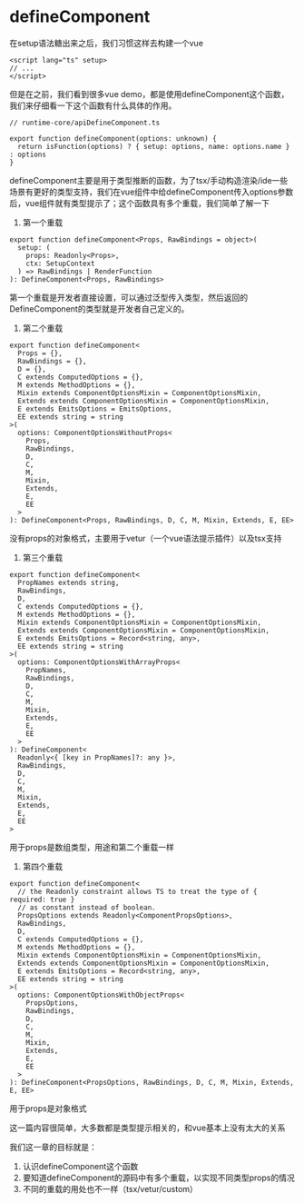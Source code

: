 # defineComponent

在setup语法糖出来之后，我们习惯这样去构建一个vue

```tsx
<script lang="ts" setup>
// ...
</script>
```

但是在之前，我们看到很多vue demo，都是使用defineComponent这个函数，我们来仔细看一下这个函数有什么具体的作用。

```tsx
// runtime-core/apiDefineComponent.ts

export function defineComponent(options: unknown) {
  return isFunction(options) ? { setup: options, name: options.name } : options
}
```

defineComponent主要是用于类型推断的函数，为了tsx/手动构造渲染/ide一些场景有更好的类型支持，我们在vue组件中给defineComponent传入options参数后，vue组件就有类型提示了；这个函数具有多个重载，我们简单了解一下

1. 第一个重载

```tsx
export function defineComponent<Props, RawBindings = object>(
  setup: (
    props: Readonly<Props>,
    ctx: SetupContext
  ) => RawBindings | RenderFunction
): DefineComponent<Props, RawBindings>
```

第一个重载是开发者直接设置，可以通过泛型传入类型，然后返回的DefineComponent的类型就是开发者自己定义的。

1. 第二个重载

```tsx
export function defineComponent<
  Props = {},
  RawBindings = {},
  D = {},
  C extends ComputedOptions = {},
  M extends MethodOptions = {},
  Mixin extends ComponentOptionsMixin = ComponentOptionsMixin,
  Extends extends ComponentOptionsMixin = ComponentOptionsMixin,
  E extends EmitsOptions = EmitsOptions,
  EE extends string = string
>(
  options: ComponentOptionsWithoutProps<
    Props,
    RawBindings,
    D,
    C,
    M,
    Mixin,
    Extends,
    E,
    EE
  >
): DefineComponent<Props, RawBindings, D, C, M, Mixin, Extends, E, EE>
```

没有props的对象格式，主要用于vetur（一个vue语法提示插件）以及tsx支持

1. 第三个重载

```tsx
export function defineComponent<
  PropNames extends string,
  RawBindings,
  D,
  C extends ComputedOptions = {},
  M extends MethodOptions = {},
  Mixin extends ComponentOptionsMixin = ComponentOptionsMixin,
  Extends extends ComponentOptionsMixin = ComponentOptionsMixin,
  E extends EmitsOptions = Record<string, any>,
  EE extends string = string
>(
  options: ComponentOptionsWithArrayProps<
    PropNames,
    RawBindings,
    D,
    C,
    M,
    Mixin,
    Extends,
    E,
    EE
  >
): DefineComponent<
  Readonly<{ [key in PropNames]?: any }>,
  RawBindings,
  D,
  C,
  M,
  Mixin,
  Extends,
  E,
  EE
>
```

用于props是数组类型，用途和第二个重载一样

1. 第四个重载

```tsx
export function defineComponent<
  // the Readonly constraint allows TS to treat the type of { required: true }
  // as constant instead of boolean.
  PropsOptions extends Readonly<ComponentPropsOptions>,
  RawBindings,
  D,
  C extends ComputedOptions = {},
  M extends MethodOptions = {},
  Mixin extends ComponentOptionsMixin = ComponentOptionsMixin,
  Extends extends ComponentOptionsMixin = ComponentOptionsMixin,
  E extends EmitsOptions = Record<string, any>,
  EE extends string = string
>(
  options: ComponentOptionsWithObjectProps<
    PropsOptions,
    RawBindings,
    D,
    C,
    M,
    Mixin,
    Extends,
    E,
    EE
  >
): DefineComponent<PropsOptions, RawBindings, D, C, M, Mixin, Extends, E, EE>
```

用于props是对象格式

这一篇内容很简单，大多数都是类型提示相关的，和vue基本上没有太大的关系

我们这一章的目标就是：

1. 认识defineComponent这个函数
2. 要知道defineComponent的源码中有多个重载，以实现不同类型props的情况
3. 不同的重载的用处也不一样（tsx/vetur/custom）